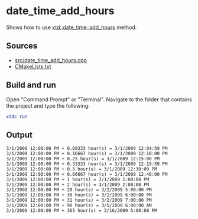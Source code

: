 # date_time_add_hours

Shows how to use [xtd::date_time::add_hours](https://gammasoft71.github.io/xtd/reference_guides/latest/classxtd_1_1date__time.html#a154440d7ac0ca311e6e861481f89bbd5) method.

## Sources

* [src/date_time_add_hours.cpp](src/date_time_add_hours.cpp)
* [CMakeLists.txt](CMakeLists.txt)

## Build and run

Open "Command Prompt" or "Terminal". Navigate to the folder that contains the project and type the following:

```cmake
xtdc run
```

## Output

```
3/1/2009 12:00:00 PM + 0.08333 hour(s) = 3/1/2009 12:04:59 PM
3/1/2009 12:00:00 PM + 0.16667 hour(s) = 3/1/2009 12:10:00 PM
3/1/2009 12:00:00 PM + 0.25 hour(s) = 3/1/2009 12:15:00 PM
3/1/2009 12:00:00 PM + 0.33333 hour(s) = 3/1/2009 12:19:59 PM
3/1/2009 12:00:00 PM + 0.5 hour(s) = 3/1/2009 12:30:00 PM
3/1/2009 12:00:00 PM + 0.66667 hour(s) = 3/1/2009 12:40:00 PM
3/1/2009 12:00:00 PM + 1 hour(s) = 3/1/2009 1:00:00 PM
3/1/2009 12:00:00 PM + 2 hour(s) = 3/1/2009 2:00:00 PM
3/1/2009 12:00:00 PM + 29 hour(s) = 3/2/2009 5:00:00 PM
3/1/2009 12:00:00 PM + 30 hour(s) = 3/2/2009 6:00:00 PM
3/1/2009 12:00:00 PM + 31 hour(s) = 3/2/2009 7:00:00 PM
3/1/2009 12:00:00 PM + 90 hour(s) = 3/5/2009 6:00:00 AM
3/1/2009 12:00:00 PM + 365 hour(s) = 3/16/2009 5:00:00 PM
```
